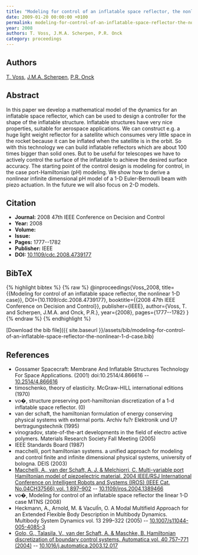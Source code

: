 ```yaml
---
title: "Modeling for control of an inflatable space reflector, the nonlinear 1-D case"
date: 2009-01-20 00:00:00 +0100
permalink: modeling-for-control-of-an-inflatable-space-reflector-the-nonlinear-1-d-case
year: 2008
authors: T. Voss, J.M.A. Scherpen, P.R. Onck
category: proceedings
---
```

 
## Authors
[T. Voss](authors/thomas-voss), [J.M.A. Scherpen](authors/jacquelien-m-a-scherpen), [P.R. Onck](authors/p-r-onck)
 
## Abstract
In this paper we develop a mathematical model of the dynamics for an inflatable space reflector, which can be used to design a controller for the shape of the inflatable structure. Inflatable structures have very nice properties, suitable for aerospace applications. We can construct e.g. a huge light weight reflector for a satellite which consumes very little space in the rocket because it can be inflated when the satellite is in the orbit. So with this technology we can build inflatable reflectors which are about 100 times bigger than solid ones. But to be useful for telescopes we have to actively control the surface of the inflatable to achieve the desired surface accuracy. The starting point of the control design is modeling for control, in the case port-Hamiltonian (pH) modeling. We show how to derive a nonlinear infinite dimensional pH model of a 1-D Euler-Bernoulli beam with piezo actuation. In the future we will also focus on 2-D models.
 
## Citation
- **Journal:** 2008 47th IEEE Conference on Decision and Control
- **Year:** 2008
- **Volume:** 
- **Issue:** 
- **Pages:** 1777--1782
- **Publisher:** IEEE
- **DOI:** [10.1109/cdc.2008.4739177](https://doi.org/10.1109/cdc.2008.4739177)
 
## BibTeX
{% highlight bibtex %}
{% raw %}
@inproceedings{Voss_2008,
  title={{Modeling for control of an inflatable space reflector, the nonlinear 1-D case}},
  DOI={10.1109/cdc.2008.4739177},
  booktitle={{2008 47th IEEE Conference on Decision and Control}},
  publisher={IEEE},
  author={Voss, T. and Scherpen, J.M.A. and Onck, P.R.},
  year={2008},
  pages={1777--1782}
}
{% endraw %}
{% endhighlight %}
 
[Download the bib file]({{ site.baseurl }}/assets/bib/modeling-for-control-of-an-inflatable-space-reflector-the-nonlinear-1-d-case.bib)
 
## References
- Gossamer Spacecraft: Membrane And Inflatable Structures Technology For Space Applications. (2001) doi:10.2514/4.866616 -- [10.2514/4.866616](https://doi.org/10.2514/4.866616)
- timoschenko, theory of elasticity. McGraw-HILL international editions (1970)
- vo�, structure preserving port-hamiltonian discretization of a 1-d inflatable space reflector. (0)
- van der schaft, the hamiltonian formulation of energy conserving physical systems with external ports. Archiv fu?r Elektronik und U?bertragungstechnik (1995)
- vinogradov, state-of-the-art developments in the field of electro active polymers. Materials Research Society Fall Meeting (2005)
- IEEE Standards Board (1987)
- macchelli, port hamiltonian systems. a unified approach for modeling and control finite and infinite dimensional physical systems, university of bologna. DEIS (2003)
- [Macchelli, A., van der Schaft, A. J. & Melchiorri, C. Multi-variable port Hamiltonian model of piezoelectric material. 2004 IEEE/RSJ International Conference on Intelligent Robots and Systems (IROS) (IEEE Cat. No.04CH37566) vol. 1 897–902](multi-variable-port-hamiltonian-model-of-piezoelectric-material) -- [10.1109/iros.2004.1389466](https://doi.org/10.1109/iros.2004.1389466)
- vo�, Modeling for control of an inflatable space reflector the linear 1-D case MTNS (2008)
- Heckmann, A., Arnold, M. & VaculÍn, O. A Modal Multifield Approach for an Extended Flexible Body Description in Multibody Dynamics. Multibody System Dynamics vol. 13 299–322 (2005) -- [10.1007/s11044-005-4085-3](https://doi.org/10.1007/s11044-005-4085-3)
- [Golo, G., Talasila, V., van der Schaft, A. & Maschke, B. Hamiltonian discretization of boundary control systems. Automatica vol. 40 757–771 (2004)](hamiltonian-discretization-of-boundary-control-systems) -- [10.1016/j.automatica.2003.12.017](https://doi.org/10.1016/j.automatica.2003.12.017)


